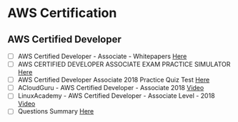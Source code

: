 # AWS Certification

## AWS Certified Developer

* [ ] AWS Certified Developer - Associate - Whitepapers [Here](https://aws.amazon.com/certification/certified-developer-associate/)
* [ ] AWS CERTIFIED DEVELOPER ASSOCIATE EXAM PRACTICE SIMULATOR [Here](https://www.whizlabs.com/aws-developer-associate/)
* [ ] AWS Certified Developer Associate 2018 Practice Quiz Test [Here](https://www.udemy.com/aws-certified-developer-associate-2018-practice-quiz-test/)
* [ ] ACloudGuru - AWS Certified Developer - Associate 2018 [Video](https://www.udemy.com/aws-certified-developer-associate/)
* [ ] LinuxAcademy - AWS Certified Developer - Associate Level - 2018 [Video](https://linuxacademy.com/amazon-web-services/training/course/name/aws-certified-developer-associate-2018)
* [ ] Questions Summary [Here](https://acloud.guru/forums/aws-certified-developer-associate/discussion/-KUdI5f2LNbi4wvK7v4I/how_to_pass_aws_certified_deve)
